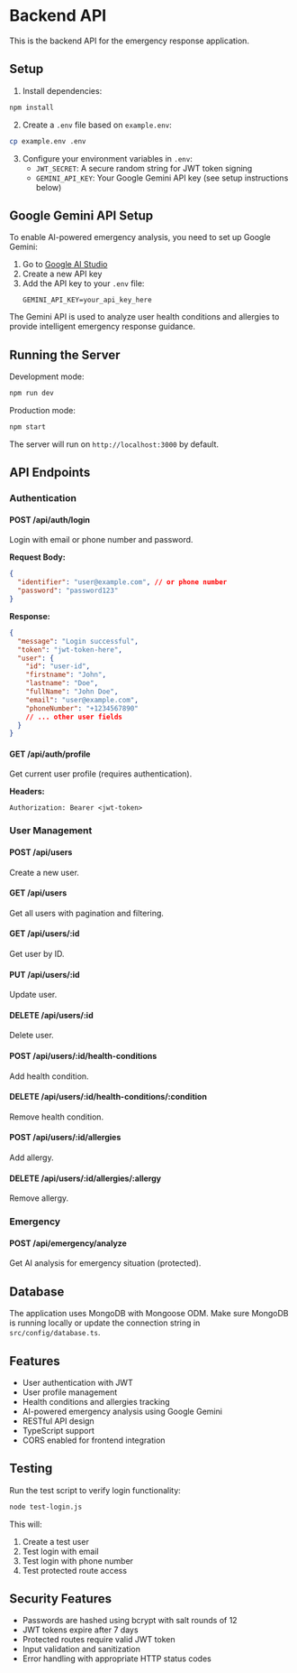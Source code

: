 # Backend API

This is the backend API for the emergency response application.

## Setup

1. Install dependencies:

```bash
npm install
```

2. Create a `.env` file based on `example.env`:

```bash
cp example.env .env
```

3. Configure your environment variables in `.env`:
   - `JWT_SECRET`: A secure random string for JWT token signing
   - `GEMINI_API_KEY`: Your Google Gemini API key (see setup instructions below)

## Google Gemini API Setup

To enable AI-powered emergency analysis, you need to set up Google Gemini:

1. Go to [Google AI Studio](https://makersuite.google.com/app/apikey)
2. Create a new API key
3. Add the API key to your `.env` file:
   ```
   GEMINI_API_KEY=your_api_key_here
   ```

The Gemini API is used to analyze user health conditions and allergies to provide intelligent emergency response guidance.

## Running the Server

Development mode:

```bash
npm run dev
```

Production mode:

```bash
npm start
```

The server will run on `http://localhost:3000` by default.

## API Endpoints

### Authentication

#### POST /api/auth/login

Login with email or phone number and password.

**Request Body:**

```json
{
  "identifier": "user@example.com", // or phone number
  "password": "password123"
}
```

**Response:**

```json
{
  "message": "Login successful",
  "token": "jwt-token-here",
  "user": {
    "id": "user-id",
    "firstname": "John",
    "lastname": "Doe",
    "fullName": "John Doe",
    "email": "user@example.com",
    "phoneNumber": "+1234567890"
    // ... other user fields
  }
}
```

#### GET /api/auth/profile

Get current user profile (requires authentication).

**Headers:**

```
Authorization: Bearer <jwt-token>
```

### User Management

#### POST /api/users

Create a new user.

#### GET /api/users

Get all users with pagination and filtering.

#### GET /api/users/:id

Get user by ID.

#### PUT /api/users/:id

Update user.

#### DELETE /api/users/:id

Delete user.

#### POST /api/users/:id/health-conditions

Add health condition.

#### DELETE /api/users/:id/health-conditions/:condition

Remove health condition.

#### POST /api/users/:id/allergies

Add allergy.

#### DELETE /api/users/:id/allergies/:allergy

Remove allergy.

### Emergency

#### POST /api/emergency/analyze

Get AI analysis for emergency situation (protected).

## Database

The application uses MongoDB with Mongoose ODM. Make sure MongoDB is running locally or update the connection string in `src/config/database.ts`.

## Features

- User authentication with JWT
- User profile management
- Health conditions and allergies tracking
- AI-powered emergency analysis using Google Gemini
- RESTful API design
- TypeScript support
- CORS enabled for frontend integration

## Testing

Run the test script to verify login functionality:

```bash
node test-login.js
```

This will:

1. Create a test user
2. Test login with email
3. Test login with phone number
4. Test protected route access

## Security Features

- Passwords are hashed using bcrypt with salt rounds of 12
- JWT tokens expire after 7 days
- Protected routes require valid JWT token
- Input validation and sanitization
- Error handling with appropriate HTTP status codes
